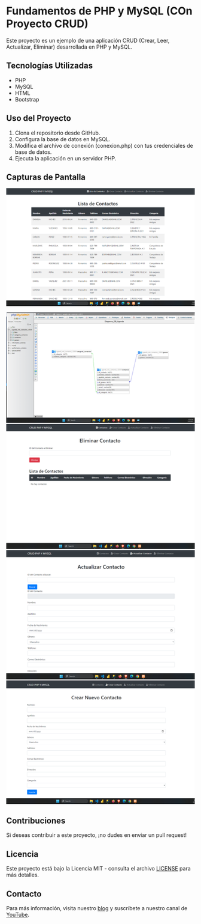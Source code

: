 # Fundamentos de PHP y MySQL (COn Proyecto CRUD)

Este proyecto es un ejemplo de una aplicación CRUD (Crear, Leer, Actualizar, Eliminar) desarrollada en PHP y MySQL.

## Tecnologías Utilizadas

- PHP
- MySQL
- HTML
- Bootstrap

## Uso del Proyecto

1. Clona el repositorio desde GitHub.
2. Configura la base de datos en MySQL.
3. Modifica el archivo de conexión (conexion.php) con tus credenciales de base de datos.
4. Ejecuta la aplicación en un servidor PHP.

## Capturas de Pantalla

![Captura de Pantalla 1](Screenshot_103.png)
<!-- Puedes agregar más capturas de pantalla según sea necesario -->
![Captura de Pantalla 1](Screenshot_102.png)
![Captura de Pantalla 1](Screenshot_97.png)
![Captura de Pantalla 1](Screenshot_96.png)
![Captura de Pantalla 1](Screenshot_95.png)

## Contribuciones

Si deseas contribuir a este proyecto, ¡no dudes en enviar un pull request!

## Licencia

Este proyecto está bajo la Licencia MIT - consulta el archivo [LICENSE](LICENSE) para más detalles.

## Contacto

Para más información, visita nuestro [blog](https://advisertecnology.com/) y suscríbete a nuestro canal de [YouTube](https://www.youtube.com/channel/UCSob-3E5z4IHtMF5B4bN-FA).
